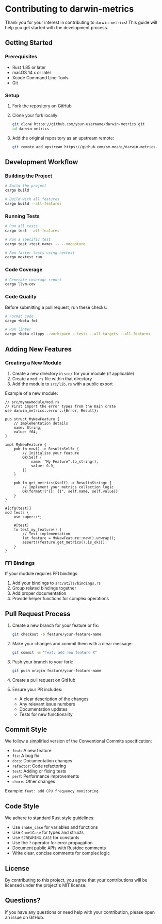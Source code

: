 # Contributing to darwin-metrics

Thank you for your interest in contributing to `darwin-metrics`! This guide will help you get started with the development process.

## Getting Started

### Prerequisites

- Rust 1.85 or later
- macOS 14.x or later
- Xcode Command Line Tools
- Git

### Setup

1. Fork the repository on GitHub
2. Clone your fork locally:

   ```bash
   git clone https://github.com/your-username/darwin-metrics.git
   cd darwin-metrics
   ```

3. Add the original repository as an upstream remote:

   ```bash
   git remote add upstream https://github.com/sm-moshi/darwin-metrics.git
   ```

## Development Workflow

### Building the Project

```bash
# Build the project
cargo build

# Build with all features
cargo build --all-features
```

### Running Tests

```bash
# Run all tests
cargo test --all-features

# Run a specific test
cargo test <test_name> -- --nocapture

# Run faster tests using nextest
cargo nextest run
```

### Code Coverage

```bash
# Generate coverage report
cargo llvm-cov
```

### Code Quality

Before submitting a pull request, run these checks:

```bash
# Format code
cargo +beta fmt

# Run linter
cargo +beta clippy --workspace --tests --all-targets --all-features
```

## Adding New Features

### Creating a New Module

1. Create a new directory in `src/` for your module (if applicable)
2. Create a `mod.rs` file within that directory
3. Add the module to `src/lib.rs` with a public export

Example of a new module:

```rust,no_run,ignore
// src/mynewmodule/mod.rs
// First import the error types from the main crate
use darwin_metrics::error::{Error, Result};

pub struct MyNewFeature {
    // Implementation details
    name: String,
    value: f64,
}

impl MyNewFeature {
    pub fn new() -> Result<Self> {
        // Initialize your feature
        Ok(Self {
            name: "My Feature".to_string(),
            value: 0.0,
        })
    }

    pub fn get_metrics(&self) -> Result<String> {
        // Implement your metrics collection logic
        Ok(format!("{}: {}", self.name, self.value))
    }
}

#[cfg(test)]
mod tests {
    use super::*;

    #[test]
    fn test_my_feature() {
        // Test implementation
        let feature = MyNewFeature::new().unwrap();
        assert!(feature.get_metrics().is_ok());
    }
}
```

### FFI Bindings

If your module requires FFI bindings:

1. Add your bindings to `src/utils/bindings.rs`
2. Group related bindings together
3. Add proper documentation
4. Provide helper functions for complex operations

## Pull Request Process

1. Create a new branch for your feature or fix:

   ```bash
   git checkout -b feature/your-feature-name
   ```

2. Make your changes and commit them with a clear message:

   ```bash
   git commit -m "feat: add new feature X"
   ```

3. Push your branch to your fork:

   ```bash
   git push origin feature/your-feature-name
   ```

4. Create a pull request on GitHub
5. Ensure your PR includes:
   - A clear description of the changes
   - Any relevant issue numbers
   - Documentation updates
   - Tests for new functionality

## Commit Style

We follow a simplified version of the Conventional Commits specification:

- `feat`: A new feature
- `fix`: A bug fix
- `docs`: Documentation changes
- `refactor`: Code refactoring
- `test`: Adding or fixing tests
- `perf`: Performance improvements
- `chore`: Other changes

Example: `feat: add CPU frequency monitoring`

## Code Style

We adhere to standard Rust style guidelines:

- Use `snake_case` for variables and functions
- Use `CamelCase` for types and structs
- Use `SCREAMING_CASE` for constants
- Use the `?` operator for error propagation
- Document public APIs with Rustdoc comments
- Write clear, concise comments for complex logic

## License

By contributing to this project, you agree that your contributions will be licensed under the project's MIT license.

## Questions?

If you have any questions or need help with your contribution, please open an issue on GitHub.
